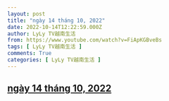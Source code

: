 ```yaml
---
layout: post
title: "ngày 14 tháng 10, 2022"
date: 2022-10-14T12:22:59.000Z
author: LyLy TV越南生活
from: https://www.youtube.com/watch?v=FiApKGBveBs
tags: [ LyLy TV越南生活 ]
comments: True
categories: [ LyLy TV越南生活 ]
---
```

<!--1665750179000-->
[ngày 14 tháng 10, 2022](https://www.youtube.com/watch?v=FiApKGBveBs)
------

<div>

</div>
